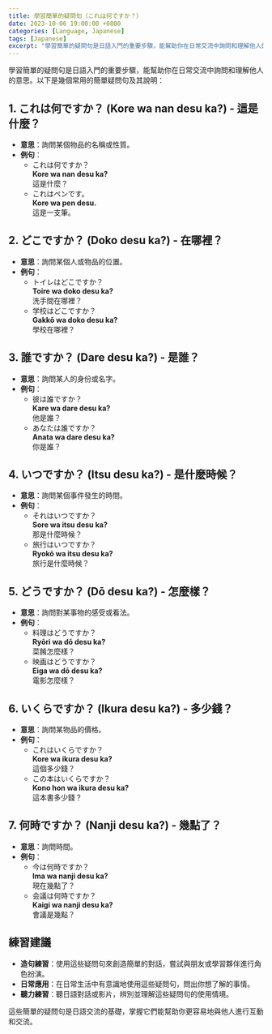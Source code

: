 ```yaml
---
title: 學習簡單的疑問句（これは何ですか？）
date: 2023-10-06 19:00:00 +0800
categories: [Language, Japanese]
tags: [Japanese] 
excerpt: "學習簡單的疑問句是日語入門的重要步驟，能幫助你在日常交流中詢問和理解他人的意思"
---
```


學習簡單的疑問句是日語入門的重要步驟，能幫助你在日常交流中詢問和理解他人的意思。以下是幾個常用的簡單疑問句及其說明：

## **1. これは何ですか？ (Kore wa nan desu ka?) - 這是什麼？**
- **意思**：詢問某個物品的名稱或性質。
- **例句**：
  - これは何ですか？  
    **Kore wa nan desu ka?**  
    這是什麼？
  - これはペンです。  
    **Kore wa pen desu.**  
    這是一支筆。

## **2. どこですか？ (Doko desu ka?) - 在哪裡？**
- **意思**：詢問某個人或物品的位置。
- **例句**：
  - トイレはどこですか？  
    **Toire wa doko desu ka?**  
    洗手間在哪裡？
  - 学校はどこですか？  
    **Gakkō wa doko desu ka?**  
    學校在哪裡？

## **3. 誰ですか？ (Dare desu ka?) - 是誰？**
- **意思**：詢問某人的身份或名字。
- **例句**：
  - 彼は誰ですか？  
    **Kare wa dare desu ka?**  
    他是誰？
  - あなたは誰ですか？  
    **Anata wa dare desu ka?**  
    你是誰？

## **4. いつですか？ (Itsu desu ka?) - 是什麼時候？**
- **意思**：詢問某個事件發生的時間。
- **例句**：
  - それはいつですか？  
    **Sore wa itsu desu ka?**  
    那是什麼時候？
  - 旅行はいつですか？  
    **Ryokō wa itsu desu ka?**  
    旅行是什麼時候？

## **5. どうですか？ (Dō desu ka?) - 怎麼樣？**
- **意思**：詢問對某事物的感受或看法。
- **例句**：
  - 料理はどうですか？  
    **Ryōri wa dō desu ka?**  
    菜餚怎麼樣？
  - 映画はどうですか？  
    **Eiga wa dō desu ka?**  
    電影怎麼樣？

## **6. いくらですか？ (Ikura desu ka?) - 多少錢？**
- **意思**：詢問某物品的價格。
- **例句**：
  - これはいくらですか？  
    **Kore wa ikura desu ka?**  
    這個多少錢？
  - この本はいくらですか？  
    **Kono hon wa ikura desu ka?**  
    這本書多少錢？

## **7. 何時ですか？ (Nanji desu ka?) - 幾點了？**
- **意思**：詢問時間。
- **例句**：
  - 今は何時ですか？  
    **Ima wa nanji desu ka?**  
    現在幾點了？
  - 会議は何時ですか？  
    **Kaigi wa nanji desu ka?**  
    會議是幾點？

## **練習建議**
- **造句練習**：使用這些疑問句來創造簡單的對話，嘗試與朋友或學習夥伴進行角色扮演。
- **日常應用**：在日常生活中有意識地使用這些疑問句，問出你想了解的事情。
- **聽力練習**：聽日語對話或影片，辨別並理解這些疑問句的使用情境。

這些簡單的疑問句是日語交流的基礎，掌握它們能幫助你更容易地與他人進行互動和交流。
